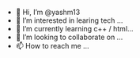 - 👋 Hi, I’m @yashm13
- 👀 I’m interested in learing tech ...
- 🌱 I’m currently learning c++ / html...
- 💞️ I’m looking to collaborate on ...
- 📫 How to reach me ...

<!---
yashm13/yashm13 is a ✨ special ✨ repository because its `README.md` (this file) appears on your GitHub profile.
You can click the Preview link to take a look at your changes.
--->
